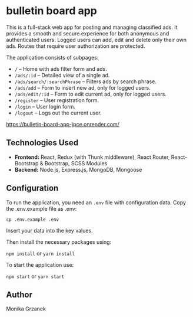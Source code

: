 # bulletin board app
This is a full-stack web app for posting and managing classified ads. It provides a smooth and secure experience for both anonymous and authenticated users. Logged users can add, edit and delete only their own ads. Routes that require user authorization are protected.

The application consists of subpages:
- `/` – Home with ads filter form and ads.
- `/ads/:id` – Detailed view of a single ad.
- `/ads/search/:searchPhrase` – Filters ads by search phrase. 
- `/ads/add` – Form to insert new ad, only for logged users.
- `/ads/edit/:id` – Form to edit current ad, only for logged users.
- `/register` – User registration form.
- `/login` – User login form.
- `/logout` – Logs out the current user.


https://bulletin-board-app-jpce.onrender.com/

## Technologies Used

- **Frontend:** React, Redux (with Thunk middleware),  React Router, React-Bootstrap & Bootstrap, SCSS Modules
- **Backend:** Node.js, Express.js, MongoDB, Mongoose

## Configuration
To run the application, you need an `.env` file with configuration data.
Copy the .env.example file as .env:

`cp .env.example .env`

Insert your data into the key values.

Then install the necessary packages using:

`npm install`
or
`yarn install`

To start the application use: 

`npm start`
or
`yarn start`

## Author

Monika Grzanek
